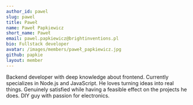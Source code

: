 ```yaml
---
author_id: pawel
slug: pawel
title: Paweł
name: Paweł Papkiewicz
short_name: Paweł
email: pawel.papkiewicz@brightinventions.pl
bio: Fullstack developer
avatar: /images/members/paweł_papkiewicz.jpg
github: papkie
layout: member
---
```

Backend developer with deep knowledge about frontend. Currently specializes in Node.js and JavaScript. He loves turning ideas into real things. Genuinely satisfied while having a feasible effect on the projects he does. DIY guy with passion for electronics. 


